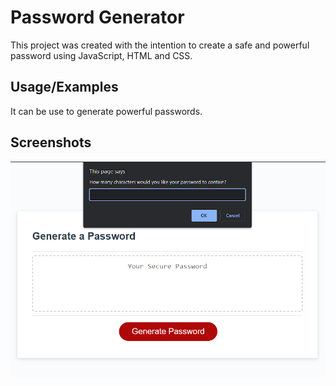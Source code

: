 
# Password Generator

This project was created with the intention to create a safe and powerful password using JavaScript, HTML and CSS.


## Usage/Examples

It can be use to generate powerful passwords.


## Screenshots

![App Screenshot](./Assets/Characters%20option.png)

